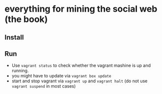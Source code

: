 # everything for mining the social web (the book)
## Install


## Run

* Use `vagrant status` to check whether the vagrant mashine is up and running.
* you might have to update via `vagrant box update`
* start and stop vagrant via `vagrant up` and `vagrant halt` (do not use `vagrant suspend` in most cases)
